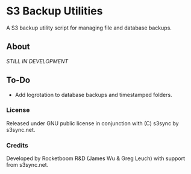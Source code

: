 # S3 Backup Utilities

A S3 backup utility script for managing file and database backups.


## About
*STILL IN DEVELOPMENT*


## To-Do

* Add logrotation to database backups and timestamped folders.


### License

Released under GNU public license in conjunction with (C) s3sync by s3sync.net.


### Credits

Developed by Rocketboom R&D (James Wu & Greg Leuch) with support from s3sync.net.
